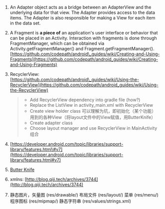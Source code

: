 1. An Adapter object acts as a bridge between an AdapterView and the underlying data for that view. The Adapter provides access to the data items. The Adapter is also responsible for making a View for each item in the data set.
2. A Fragment is **a piece of** an application's user interface or behavior that can be placed in an Activity. Interaction with fragments is done through FragmentManager, which can be obtained via Activity.getFragmentManager\(\) and Fragment.getFragmentManager\(\).
   [https://github.com/codepath/android\_guides/wiki/Creating-and-Using-Fragments](https://github.com/codepath/android_guides/wiki/Creating-and-Using-Fragments)
3. RecyclerView: [https://github.com/codepath/android\_guides/wiki/Using-the-RecyclerView](https://github.com/codepath/android_guides/wiki/Using-the-RecyclerView)

   > * Add RecyclerView dependency into gradle file \(how?\)
   > * Replace the ListView in activity\_main.xml with RecyclerView
   > * Create view holder class 可以理解为坑，即初始化（某个功能）用到的各种View（将layout文件中的View赋值，用ButterKnife）
   > * Create adapter class
   > * Choose layout manager and use RecyclerView in MainActivity 组合

4. [https://developer.android.com/topic/libraries/support-library/features.html\#v7](https://developer.android.com/topic/libraries/support-library/features.html#v7)

5. [Butter Knife](http://jakewharton.github.io/butterknife/)

6. xmlns: [http://blog.qiji.tech/archives/3744](http://blog.qiji.tech/archives/3744)

7. 静态图片，矢量图 \(res/drawable/\) 布局文件 \(res/layout/\) 菜单 \(res/menu/\)   
   程序图标 \(res/mipmap/\) 静态字符串 \(res/values/strings.xml\)




